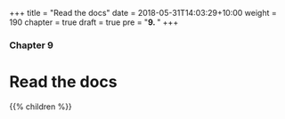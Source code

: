 +++
title = "Read the docs"
date = 2018-05-31T14:03:29+10:00
weight = 190
chapter = true
draft = true
pre = "<b>9. </b>"
+++

### Chapter 9

# Read the docs

{{% children  %}}
